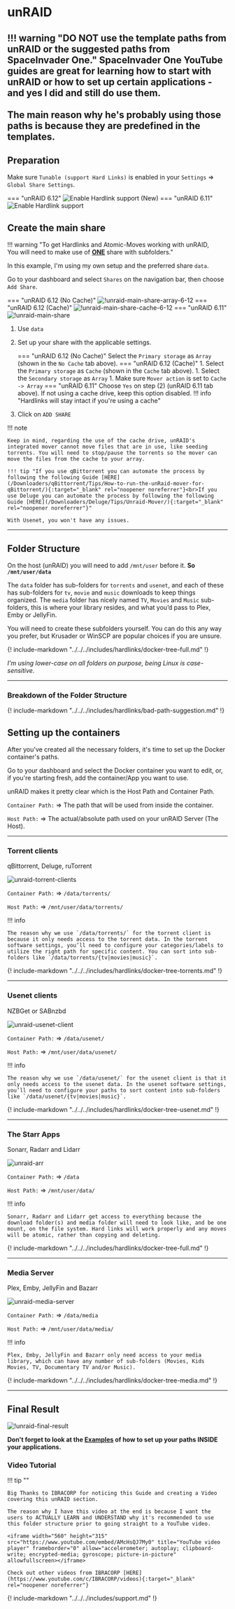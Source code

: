 # unRAID

!!! warning "**DO NOT** use the template paths from unRAID or the suggested paths from SpaceInvader One."
    SpaceInvader One YouTube guides are great for learning how to start with unRAID or how to set up certain applications - and yes I did and still do use them.<br><br>The main reason why he's probably using those paths is because they are predefined in the templates.
------

## Preparation

Make sure `Tunable (support Hard Links)` is enabled in your `Settings` => `Global Share Settings`.

=== "unRAID 6.12"
    ![Enable Hardlink support (New)](images/unraid-enable-hardlinks_612.png)
=== "unRAID 6.11"
    ![Enable Hardlink support](images/unraid-enable-hardlinks.png)

## Create the main share

!!! warning "To get Hardlinks and Atomic-Moves working with unRAID,<br>You will need to make use of <u>**ONE**</u> share with subfolders."

In this example, I'm using my own setup and the preferred share `data`.

Go to your dashboard and select `Shares` on the navigation bar, then choose `Add Share`.

=== "unRAID 6.12 (No Cache)"
    ![!unraid-main-share-array-6-12](images/unraid_main_share_array_612.png)
=== "unRAID 6.12 (Cache)"
    ![!unraid-main-share-cache-6-12](images/unraid_main_share_cache_612.png)
=== "unRAID 6.11"
    ![!unraid-main-share](images/unraid-main-share.png)

1. Use `data`
1. Set up your share with the applicable settings.

    === "unRAID 6.12 (No Cache)"
        Select the `Primary storage` as `Array` (shown in the `No Cache` tab above).
    === "unRAID 6.12 (Cache)"
        1. Select the `Primary storage` as `Cache` (shown in the `Cache` tab above).
        1. Select the `Secondary storage` as `Array`
        1. Make sure `Mover action` is set to `Cache -> Array`
    === "unRAID 6.11"
        Choose `Yes` on step (2) (unRAID 6.11 tab above). If not using a cache drive, keep this option disabled.
    !!! info "Hardlinks will stay intact if you're using a cache"

1. Click on `ADD SHARE`

!!! note

    Keep in mind, regarding the use of the cache drive, unRAID's integrated mover cannot move files that are in use, like seeding torrents. You will need to stop/pause the torrents so the mover can move the files from the cache to your array.

    !!! tip "If you use qBittorrent you can automate the process by following the following Guide [HERE](/Downloaders/qBittorrent/Tips/How-to-run-the-unRaid-mover-for-qBittorrent/){:target="_blank" rel="noopener noreferrer"}<br>If you use Deluge you can automate the process by following the following Guide [HERE](/Downloaders/Deluge/Tips/Unraid-Mover/){:target="_blank" rel="noopener noreferrer"}"

    With Usenet, you won't have any issues.

------

## Folder Structure

On the host (unRAID) you will need to add `/mnt/user` before it. **So `/mnt/user/data`**

The `data` folder has sub-folders for `torrents` and `usenet`, and each of these has sub-folders for `tv`, `movie` and `music` downloads to keep things organized. The `media` folder has nicely named `TV`, `Movies` and `Music` sub-folders, this is where your library resides, and what you’d pass to Plex, Emby or JellyFin.

You will need to create these subfolders yourself. You can do this any way you prefer, but Krusader or WinSCP are popular choices if you are unsure.

{! include-markdown "../../../includes/hardlinks/docker-tree-full.md" !}

*I'm using lower-case on all folders on purpose, being Linux is case-sensitive.*

------

### Breakdown of the Folder Structure

{! include-markdown "../../../includes/hardlinks/bad-path-suggestion.md" !}
<!-- --8<-- "includes/hardlinks/bad-path-suggestion.md" -->

## Setting up the containers

After you've created all the necessary folders, it's time to set up the Docker container's paths.

Go to your dashboard and select the Docker container you want to edit, or, if you're starting fresh, add the container/App you want to use.

unRAID makes it pretty clear which is the Host Path and Container Path.

`Container Path:` => The path that will be used from inside the container.

`Host Path:` => The actual/absolute path used on your unRAID Server (The Host).

------

### Torrent clients

qBittorrent, Deluge, ruTorrent

![unraid-torrent-clients](images/unraid-torrent-clients.png)

`Container Path:` => `/data/torrents/`

`Host Path:` => `/mnt/user/data/torrents/`

!!! info

    The reason why we use `/data/torrents/` for the torrent client is because it only needs access to the torrent data. In the torrent software settings, you’ll need to configure your categories/labels to utilize the right path for specific content. You can sort into sub-folders like `/data/torrents/{tv|movies|music}`.

{! include-markdown "../../../includes/hardlinks/docker-tree-torrents.md" !}

------

### Usenet clients

NZBGet or SABnzbd

![unraid-usenet-client](images/unraid-usenet-client.png)

`Container Path:` => `/data/usenet/`

`Host Path:` => `/mnt/user/data/usenet/`

!!! info

    The reason why we use `/data/usenet/` for the usenet client is that it only needs access to the usenet data. In the usenet software settings, you’ll need to configure your paths to sort content into sub-folders like `/data/usenet/{tv|movies|music}`.

{! include-markdown "../../../includes/hardlinks/docker-tree-usenet.md" !}

------

### The Starr Apps

Sonarr, Radarr and Lidarr

![unraid-arr](images/unraid-arr.png)

`Container Path:` => `/data`

`Host Path:` => `/mnt/user/data/`

!!! info

    Sonarr, Radarr and Lidarr get access to everything because the download folder(s) and media folder will need to look like, and be one mount, on the file system. Hard links will work properly and any moves will be atomic, rather than copying and deleting.

{! include-markdown "../../../includes/hardlinks/docker-tree-full.md" !}

------

### Media Server

Plex, Emby, JellyFin and Bazarr

![unraid-media-server](images/unraid-media-server.png)

`Container Path:` => `/data/media`

`Host Path:` => `/mnt/user/data/media/`

!!! info

    Plex, Emby, JellyFin and Bazarr only need access to your media library, which can have any number of sub-folders (Movies, Kids Movies, TV, Documentary TV and/or Music).

{! include-markdown "../../../includes/hardlinks/docker-tree-media.md" !}

------

## Final Result

![!unraid-final-result](images/unraid-final-result.png)

**Don't forget to look at the [Examples](/Hardlinks/Examples/) of how to set up your paths INSIDE your applications.**

### Video Tutorial

!!! tip ""

    Big Thanks to IBRACORP for noticing this Guide and creating a Video covering this unRAID section.

    The reason why I have this video at the end is because I want the users to ACTUALLY LEARN and UNDERSTAND why it's recommended to use this folder structure prior to going straight to a YouTube video.

    <iframe width="560" height="315" src="https://www.youtube.com/embed/AMcHsQJ7My0" title="YouTube video player" frameborder="0" allow="accelerometer; autoplay; clipboard-write; encrypted-media; gyroscope; picture-in-picture" allowfullscreen></iframe>

    Check out other videos from IBRACORP [HERE](https://www.youtube.com/c/IBRACORP/videos){:target="_blank" rel="noopener noreferrer"}

{! include-markdown "../../../includes/support.md" !}
<!-- --8<-- "includes/support.md" -->
